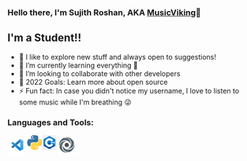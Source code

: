 ### Hello there, I'm Sujith Roshan, AKA [MusicViking](https://github.com/MusicViking)👋 

## I'm a Student!!

- 🔭 I like to explore new stuff and always open to suggestions!
- 🌱 I’m currently learning everything 🤣
- 👯 I’m looking to collaborate with other developers
- 🥅 2022 Goals: Learn more about open source
- ⚡ Fun fact: In case you didn't notice my username, I love to listen to some music while I'm breathing 😜

### Languages and Tools:

<img align="left" alt="Visual Studio Code" width="40px" src="/Images/vscode.png" />
<img align="left" alt="Python" width="30px" src="/Images/python.png" />
<img align="left" alt="C++" width="30px" src="/Images/cpp.png" />
<img align="left" alt="Replit" width="40px" src="/Images/replit.png" />
